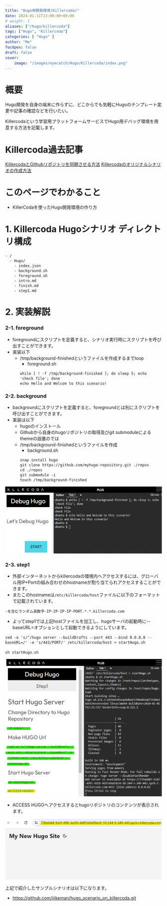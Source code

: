 ```yaml
---
title: "Hugo用開発環境(Killercoda)"
date: 2024-01-11T23:00:00+09:00
# weight: 1
aliases: ["/hugo/killercoda"]
tags: ["Hugo", "Killercoda"]
categories: [ "Hugo" ]
author: "Me"
TocOpen: false
draft: false
cover:
    image: "/images/eyecatch/Hugo/Killercoda/index.png"
---
```

# 概要

Hugo開発を自身の端末に作らずに、どこからでも気軽にHugoのテンプレート変更や記事の確認などを行いたい。

Killercodaという学習用プラットフォームサービスでHugo用デバッグ環境を用意する方法を記載します。

# Killercoda過去記事

[KillercodaとGithubリポジトリを同期させる方法](https:/blog.1mg.org/posts/killercoda/setup/)
[Killercodaのオリジナルシナリオの作成方法](https:/blog.1mg.org/posts/killercoda/create_scenario/)

# このページでわかること

* KillerCodaを使ったHugo開発環境の作り方

# 1. Killercoda Hugoシナリオ ディレクトリ構成

```
- /
  - Hugo/
    - index.json
    - background.sh
    - foreground.sh
    - intro.md
    - finish.md
    - step1.md
```

# 2. 実装解説


### 2-1. foreground
* foregroundにスクリプトを定義すると、シナリオ実行時にスクリプトを呼び出すことができます。
* 実装以下
  * /tmp/background-finishedというファイルを作成するまでloop
    * foreground.sh
    ```
    while [ ! -f /tmp/background-finished ]; do sleep 5; echo 'check file'; done
    echo Hello and Welcom to this scenario!
    ```

### 2-2. background
* backgroundにスクリプトを定義すると、foregroundとは別にスクリプトを呼び出すことができます。
* 実装は以下
  * hugoのインストール
  * Githubから自身のhugoリポジトリの取得及びgit submoduleによるthemeの設置のでは
  * /tmp/background-finishedというファイルを作成
    * background.sh
    ```
    snap install hugo
    git clone https://github.com/myhugo-repository.git ./repos
    cd ./repos
    git submodule -i
    touch /tmp/background-finished
    ```
![](intro.gif)

### 2-3. step1
* 外部インターネットからkillercodaの環境内へアクセスするには、グローバル用IP+Portの組み合わせのhostnameが割り当てられアクセスすることができます。
* またこのhostnameは`/etc/killercoda/host`ファイルに以下のフォーマットで記載されています。

```
-を含むランダム英数字-IP-IP-IP-IP-PORT.*.*.killercoda.com
```

* よってstep1では上記hostファイルを加工し、hugoサーバの起動時に--baseURL=オプションとして起動できるようにしています。

```
sed -e 's/^/hugo server --buildDrafts --port 443 --bind 0.0.0.0 --baseURL=/' -e 's/443/PORT/' /etc/killercoda/host > startHugo.sh

sh startHugo.sh
```

![](step1.gif)

* ACCESS HUGOへアクセスするとhugoリポジトリのコンテンツが表示されます。

![](hugo_demo.gif)


上記で紹介したサンプルシナリオは以下になります。
* https://github.com/ijikeman/hugo_scenario_on_killercoda.git
